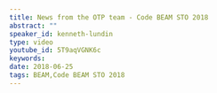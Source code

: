 ```yaml
---
title: News from the OTP team - Code BEAM STO 2018
abstract: ""
speaker_id: kenneth-lundin
type: video
youtube_id: 5T9aqVGNK6c
keywords: 
date: 2018-06-25
tags: BEAM,Code BEAM STO 2018
---
```



